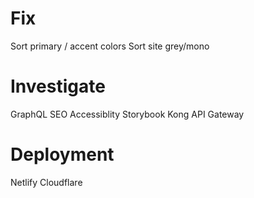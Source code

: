 # Fix

Sort primary / accent colors
Sort site grey/mono

# Investigate

GraphQL
SEO
Accessiblity
Storybook
Kong API Gateway

# Deployment

Netlify
Cloudflare
